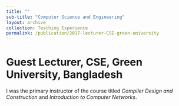 ```yaml
---
title: ""
sub-title: "Computer Science and Engineering"
layout: archive
collection: Teaching Experience
permalink: /publication/2017-lecturer-CSE-green-university
---
```

Guest Lecturer, CSE, Green University, Bangladesh
=======
I was the primary instructor of the course titled *Compiler Design and Construction* and *Introduction to Computer Networks*.
